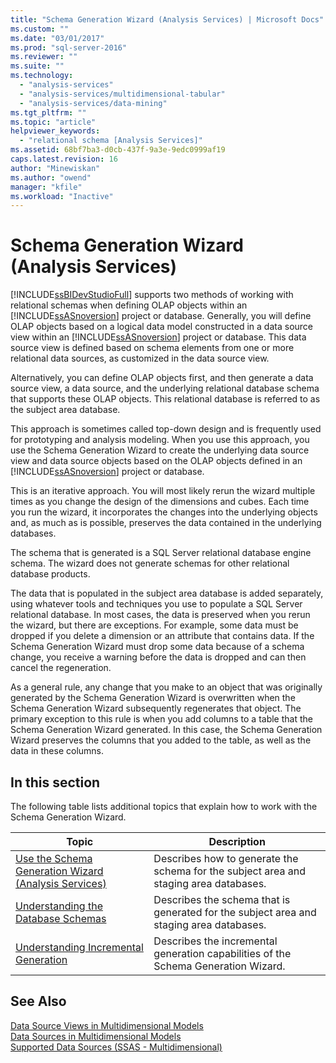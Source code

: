 ```yaml
---
title: "Schema Generation Wizard (Analysis Services) | Microsoft Docs"
ms.custom: ""
ms.date: "03/01/2017"
ms.prod: "sql-server-2016"
ms.reviewer: ""
ms.suite: ""
ms.technology: 
  - "analysis-services"
  - "analysis-services/multidimensional-tabular"
  - "analysis-services/data-mining"
ms.tgt_pltfrm: ""
ms.topic: "article"
helpviewer_keywords: 
  - "relational schema [Analysis Services]"
ms.assetid: 68bf7ba3-d0cb-437f-9a3e-9edc0999af19
caps.latest.revision: 16
author: "Minewiskan"
ms.author: "owend"
manager: "kfile"
ms.workload: "Inactive"
---
```

# Schema Generation Wizard (Analysis Services)
  [!INCLUDE[ssBIDevStudioFull](../../includes/ssbidevstudiofull-md.md)] supports two methods of working with relational schemas when defining OLAP objects within an [!INCLUDE[ssASnoversion](../../includes/ssasnoversion-md.md)] project or database. Generally, you will define OLAP objects based on a logical data model constructed in a data source view within an [!INCLUDE[ssASnoversion](../../includes/ssasnoversion-md.md)] project or database. This data source view is defined based on schema elements from one or more relational data sources, as customized in the data source view.  
  
 Alternatively, you can define OLAP objects first, and then generate a data source view, a data source, and the underlying relational database schema that supports these OLAP objects. This relational database is referred to as the subject area database.  
  
 This approach is sometimes called top-down design and is frequently used for prototyping and analysis modeling. When you use this approach, you use the Schema Generation Wizard to create the underlying data source view and data source objects based on the OLAP objects defined in an [!INCLUDE[ssASnoversion](../../includes/ssasnoversion-md.md)] project or database.  
  
 This is an iterative approach. You will most likely rerun the wizard multiple times as you change the design of the dimensions and cubes. Each time you run the wizard, it incorporates the changes into the underlying objects and, as much as is possible, preserves the data contained in the underlying databases.  
  
 The schema that is generated is a SQL Server relational database engine schema. The wizard does not generate schemas for other relational database products.  
  
 The data that is populated in the subject area database is added separately, using whatever tools and techniques you use to populate a SQL Server relational database. In most cases, the data is preserved when you rerun the wizard, but there are exceptions. For example, some data must be dropped if you delete a dimension or an attribute that contains data. If the Schema Generation Wizard must drop some data because of a schema change, you receive a warning before the data is dropped and can then cancel the regeneration.  
  
 As a general rule, any change that you make to an object that was originally generated by the Schema Generation Wizard is overwritten when the Schema Generation Wizard subsequently regenerates that object. The primary exception to this rule is when you add columns to a table that the Schema Generation Wizard generated. In this case, the Schema Generation Wizard preserves the columns that you added to the table, as well as the data in these columns.  
  
## In this section  
 The following table lists additional topics that explain how to work with the Schema Generation Wizard.  
  
|Topic|Description|  
|-----------|-----------------|  
|[Use the Schema Generation Wizard &#40;Analysis Services&#41;](../../analysis-services/multidimensional-models/use-the-schema-generation-wizard-analysis-services.md)|Describes how to generate the schema for the subject area and staging area databases.|  
|[Understanding the Database Schemas](../../analysis-services/multidimensional-models/understanding-the-database-schemas.md)|Describes the schema that is generated for the subject area and staging area databases.|  
|[Understanding Incremental Generation](../../analysis-services/multidimensional-models/understanding-incremental-generation.md)|Describes the incremental generation capabilities of the Schema Generation Wizard.|  
  
## See Also  
 [Data Source Views in Multidimensional Models](../../analysis-services/multidimensional-models/data-source-views-in-multidimensional-models.md)   
 [Data Sources in Multidimensional Models](../../analysis-services/multidimensional-models/data-sources-in-multidimensional-models.md)   
 [Supported Data Sources &#40;SSAS - Multidimensional&#41;](../../analysis-services/multidimensional-models/supported-data-sources-ssas-multidimensional.md)  
  
  

